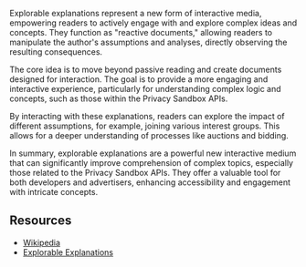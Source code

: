 Explorable explanations represent a new form of interactive media, empowering readers to actively engage with and explore complex ideas and concepts.  They function as "reactive documents," allowing readers to manipulate the author's assumptions and analyses, directly observing the resulting consequences.

The core idea is to move beyond passive reading and create documents designed for interaction.  The goal is to provide a more engaging and interactive experience, particularly for understanding complex logic and concepts, such as those within the Privacy Sandbox APIs.

By interacting with these explanations, readers can explore the impact of different assumptions, for example, joining various interest groups.  This allows for a deeper understanding of processes like auctions and bidding.

In summary, explorable explanations are a powerful new interactive medium that can significantly improve comprehension of complex topics, especially those related to the Privacy Sandbox APIs. They offer a valuable tool for both developers and advertisers, enhancing accessibility and engagement with intricate concepts.

## Resources
- [Wikipedia](https://en.wikipedia.org/wiki/Explorable_explanations)
- [Explorable Explanations](https://explorabl.es/)
